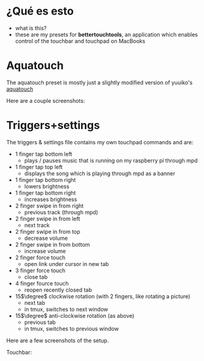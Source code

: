 # ¿Qué es esto
- what is this?
- these are my presets for **bettertouchtools**, an application which enables control of the touchbar and touchpad on MacBooks

# Aquatouch

The aquatouch preset is mostly just a slightly modified version of yuuiko's [aquatouch](https://github.com/yuuiko/AquaTouch)

Here are a couple screenshots:



# Triggers+settings

The triggers & settings file contains my own touchpad commands and are:
- 1 finger tap bottom left
	- plays / pauses music that is running on my raspberry pi through mpd
- 1 finger tap top left
	- displays the song which is playing through mpd as a banner
- 1 finger tap bottom right
	- lowers brightness
- 1 finger tap bottom right
	- increases brightness
- 2 finger swipe in from right
	- previous track (through mpd)
- 2 finger swipe in from left
	- next track
- 2 finger swipe in from top
	- decrease volume
- 2 finger swipe in from bottom
	- increase volume
- 2 finger force touch
	- open link under cursor in new tab
- 3 finger force touch
	- close tab
- 4 finger fource touch
	- reopen recently closed tab
- 15$\degree$ clockwise rotation (with 2 fingers, like rotating a picture)
	- next tab
	- in tmux, switches to next window
- 15$\degree$ anti-clockwise rotation (as above)
	- previous tab
	- in tmux, switches to previous window

Here are a few screenshots of the setup.


Touchbar:
